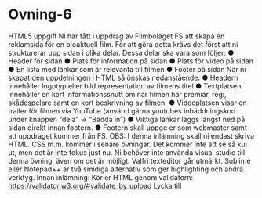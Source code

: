 # Ovning-6

HTML5 uppgift
Ni har fått i uppdrag av Filmbolaget FS att skapa en reklamsida för en bioaktuell film. För
att göra detta krävs det först att ni strukturerar upp sidan i olika delar. Dessa delar ska
vara som följer:
● Header för sidan
● Plats för information på sidan
● Plats för video på sidan
● En lista med länkar som är relevanta till filmen
● Footer på sidan
När ni skapat den uppdelningen i HTML så önskas nedanstående.
● Headern innehåller logotyp eller bild representation av filmens titel
● Textplatsen innehåller en kort informationssnutt om när filmen har premiär, regi,
skådespelare samt en kort beskrivning av filmen.
● Videoplatsen visar en trailer för filmen via YouTube (använd gärna youtubes
inbäddningskod under knappen “dela” -> “Bädda in”)
● Viktiga länkar läggs längst ned på sidan direkt innan footern.
● Footern skall uppge er som webmaster samt att uppdraget kommer från FS.
OBS: I denna inlämning skall ni endast skriva HTML. CSS m.m. kommer i senare övningar.
Det kommer inte att se så kul ut, men det är inte fokus just nu.
Ni behöver inte använda visual studio till denna övning, även om det är möjligt. Valfri
texteditor går utmärkt. Sublime eller Notepad++ är två smidiga alternativ som ger
highlighting och andra verktyg.
Innan inlämning: Kör er HTML genom validatorn:
https://validator.w3.org/#validate_by_upload
Lycka till